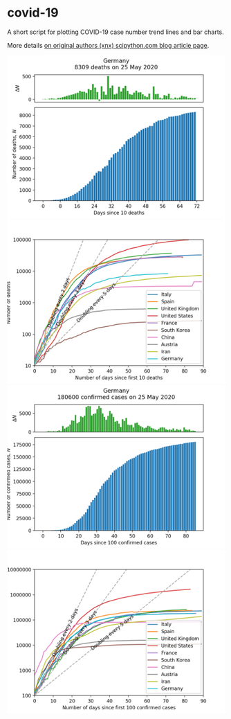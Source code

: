 # covid-19
A short script for plotting COVID-19 case number trend lines and bar charts.

More details [on original authors (xnx) scipython.com blog article page](https://scipython.com/blog/plotting-covid-19-case-growth-charts/).

![COVID-19 death data for Germany](imgdir/germany-20200526-deaths.png)
![COVID-19 death trends for 10 countries](imgdir/country-comparison-20200526-deaths.png)
![COVID-19 case data for Germany](imgdir/germany-20200526-cases.png)
![COVID-19 case trends for 10 countries](imgdir/country-comparison-20200526-cases.png)

